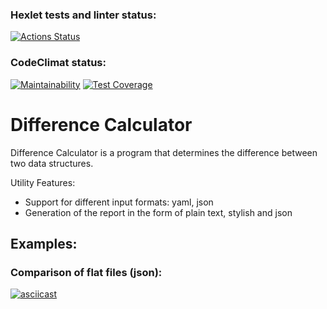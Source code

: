 ### Hexlet tests and linter status:
[![Actions Status](https://github.com/BlackJackSpb/python-project-50/actions/workflows/hexlet-check.yml/badge.svg)](https://github.com/BlackJackSpb/python-project-50/actions)
### CodeClimat status:
[![Maintainability](https://api.codeclimate.com/v1/badges/e201a3681343b590ddeb/maintainability)](https://codeclimate.com/github/BlackJackSpb/python-project-50/maintainability)
[![Test Coverage](https://api.codeclimate.com/v1/badges/e201a3681343b590ddeb/test_coverage)](https://codeclimate.com/github/BlackJackSpb/python-project-50/test_coverage)
# Difference Calculator
Difference Calculator is a program that determines the difference between two data structures. 

Utility Features:

 - Support for different input formats: yaml, json
 - Generation of the report in the form of plain text, stylish and json
## Examples:
### Comparison of flat files (json):
[![asciicast](https://asciinema.org/a/692588.svg)](https://asciinema.org/a/692588)
